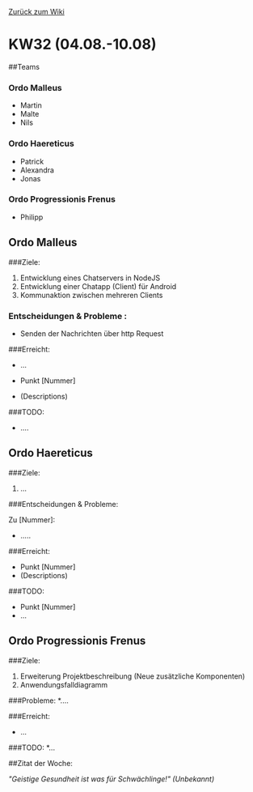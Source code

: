 [Zurück zum Wiki](https://github.com/Institute-Web-Science-and-Technologies/GeoVisualization/wiki/Entwicklungstagebuch)
# KW32 (04.08.-10.08)
##Teams
### Ordo Malleus
* Martin 
* Malte 
* Nils

### Ordo Haereticus
* Patrick
* Alexandra
* Jonas

### Ordo Progressionis Frenus
* Philipp

## Ordo Malleus
###Ziele:
 1. Entwicklung eines Chatservers in NodeJS
 2. Entwicklung einer Chatapp (Client) für Android
 3. Kommunaktion zwischen mehreren Clients

### Entscheidungen & Probleme :
* Senden der Nachrichten über http Request

###Erreicht:
* ...

* Punkt [Nummer]
 * (Descriptions)

###TODO:
* ....

## Ordo Haereticus
###Ziele:
 1. ...
 
###Entscheidungen & Probleme:

Zu [Nummer]: 
 * .....


###Erreicht:
* Punkt [Nummer]
 * (Descriptions)

###TODO:
* Punkt [Nummer]
* ...

## Ordo Progressionis Frenus
###Ziele:
 1. Erweiterung Projektbeschreibung (Neue zusätzliche Komponenten)
 2. Anwendungsfalldiagramm

###Probleme:
*....

###Erreicht:
* ...

###TODO:
*...

##Zitat der Woche:

_"Geistige Gesundheit ist was für Schwächlinge!" (Unbekannt)_
